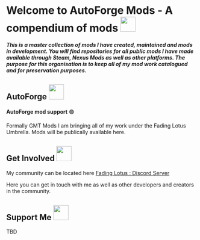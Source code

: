 # Welcome to AutoForge Mods - A compendium of mods <img src="https://i.imgur.com/ibB1Te9.png" title="" alt="" width="40">

***This is a master collection of mods I have created, maintained and mods in development. You will find repositories for all public mods I have made available through Steam, Nexus Mods as well as other platforms. The purpose for this organisation is to keep all of my mod work catalogued and for preservation purposes.***


## AutoForge <img src="https://i.imgur.com/rmDJU41.png" title="" alt="" width="40">

**AutoForge mod support** :green_circle:

Formally GMT Mods I am bringing all of my work under the Fading Lotus Umbrella. Mods will be publically available here.


## Get Involved <img src="https://i.imgur.com/MbuKhjB.png" title="" alt="" width="40">

My community can be located here [Fading Lotus : Discord Server](https://discord.gg/khTsQXBKc3)

Here you can get in touch with me as well as other developers and creators in the community.


## Support Me <img src="https://i.imgur.com/7F7QXJz.png" title="" alt="" width="40">

TBD


